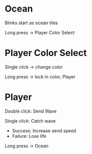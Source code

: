 # Ocean

Blinks start as ocean tiles

Long press -> Player Color Select

# Player Color Select

Single click -> change color

Long press -> lock in color, Player

# Player

Double click: Send Wave

Single click: Catch wave

- Success: Increase send speed
- Failure: Lose life

Long press -> Ocean

